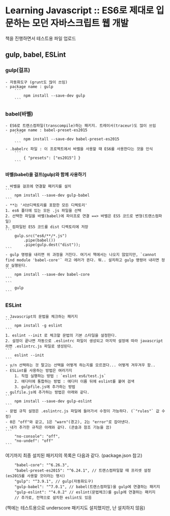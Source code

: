 # Learning Javascript :: ES6로 제대로 입문하는 모던 자바스크립트 웹 개발

책을 진행하면서 테스트용 파일 업로드





## gulp, babel, ESLint

### gulp(걸프)
	- 자동화도구 (grunt도 많이 쓰임)
	- package name : gulp
		```
			npm install --save-dev gulp
		```

### babel(바벨)
	- ES6로 트랜스컴파일(transcompile)하는 패키지. 트레이서(traceur)도 많이 쓰임
	- package name : babel-preset-es2015
		```
			npm install --save-dev babel-preset-es2015
		```
	- .babelrc 파일 : 이 프로젝트에서 바벨을 사용할 때 ES6를 사용한다는 것을 인식
		```
			{ "presets": ["es2015"] }
		```

#### 바벨(babel)을 걸프(gulp)와 함께 사용하기
	- 바벨을 걸프에 연결할 패키지를 설치
	```
		npm install --save-dev gulp-babel
	```
	- **는 '서브디렉토리를 포함한 모든 디렉토리'
	1. es6 폴더에 있는 모든 .js 파일을 선택
	2. 선택한 파일을 바벨(babel)에 파이프로 연결 ==> 바벨은 ES5 코드로 변형(트랜스컴파일)
	3. 컴파일된 ES5 코드를 dist 디렉토리에 저장
	```
		gulp.src("es6/**/*.js")
			.pipe(babel())
			.pipe(gulp.dest("dist"));
	```
	- gulp 명령을 내리면 위 과정을 거친다. 여기서 책에서는 나오지 않았지만, `cannot find module 'babel-core'` 라고 에러가 뜬다. 뭐.. 설치하고 gulp 명령어 내리면 정상 실행된다.
	```
		npm install --save-dev babel-core
	```
	```
		gulp
	```

### ESLint
	- Javascript의 문법을 체크하는 패키지
	```
		npm install -g eslint
	```
	1. eslint --init 로 체크할 문법의 기본 스타일을 설정한다.
	2. 설정이 끝나면 자동으로 .eslintrc 파일이 생성되고 마지막 설정에 따라 javascript라면 .eslintrc.js 파일로 생성된다.
	```
		eslint --init
	```
	- y/n 선택하는 것 말고는 선택을 어떻게 하는지를 모르겠다... 어떻게 겨우겨우 함..
	- ESLint를 사용하는 방법은 여러가지
		1. 직접 실행하는 방법 : `eslint es6/test.js`
		2. 에디터에 통합하는 방법 : 에디터 이름 뒤에 eslint를 붙여 검색
		3. gulpfile.js에 추가하는 방법
	- gulfile.js에 추가하는 방법은 아래와 같다.
	```
		npm install --save-dev gulp-eslint
	```
	- 문법 규칙 설정은 .eslintrc.js 파일에 들어가서 수정이 가능하다. (`"rules"` 값 수정)
	- 0은 "off"와 같고, 1은 "warn"(경고), 2는 "error"로 잡아낸다.
	- 내가 추가한 규칙은 아래와 같다. (콘솔과 참조 기능을 끔)
	```
		"no-console": "off",
        "no-undef": "off"
	```


여기까지 최종 설치된 패키지의 목록은 다음과 같다. (package.json 참고)
```
	"babel-core": "^6.26.3",
	"babel-preset-es2015": "^6.24.1", // 트랜스컴파일할 때 프리셋 설정(es2015를 사용할 것이라는 명시)
	"gulp": "^3.9.1", // gulp(자동화도구) 
	"gulp-babel": "^7.0.1", // babel(트랜스컴파일)을 gulp에 연결하는 패키지
	"gulp-eslint": "^4.0.2" // eslint(문법체크)를 gulp에 연결하는 패키지
	// 추가로, 전역으로 설치한 eslint도 있음
```
(책에는 테스트용으로 underscore 패키지도 설치했지만, 난 설치하지 않음)
